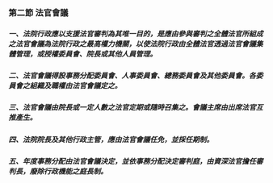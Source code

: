 ### 第二節 法官會議


##### 一、法院行政應以支援法官審判為其唯一目的，是應由參與審判之全體法官所組成之法官會議為法院行政之最高權力機關，以使法院行政由全體法官透過法官會議集體管理，或授權委員會、院長或其他人員管理。

##### 二、法官會議得設事務分配委員會、人事委員會、總務委員會及其他委員會。各委員會之組織及職權由法官會議定之。

##### 三、法官會議由院長或一定人數之法官定期或隨時召集之。會議主席由出席法官互推產生。

##### 四、法院院長及其他行政主管，應由法官會議任免，並採任期制。

##### 五、年度事務分配由法官會議決定，並依事務分配決定審判庭，由資深法官擔任審判長，廢除行政機能之庭長制。

